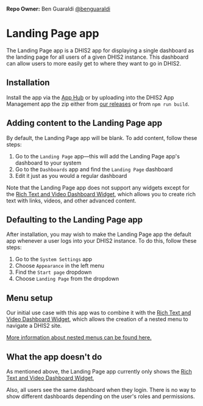 **Repo Owner:** Ben Guaraldi [@benguaraldi](https://github.com/benguaraldi)

# Landing Page app

The Landing Page app is a DHIS2 app for displaying a single dashboard as the landing page for all users of a given DHIS2 instance. This dashboard can allow users to more easily get to where they want to go in DHIS2.

## Installation

Install the app via the [App Hub](https://apps.dhis2.org/user/app/30a4b86f-882c-490a-b6e1-0d730bfa53ad) or by uploading into the DHIS2 App Management app the zip either from [our releases](https://github.com/pepfar-datim/landing-page-app/releases) or from `npm run build`.

## Adding content to the Landing Page app

By default, the Landing Page app will be blank. To add content, follow these steps:

1. Go to the `Landing Page` app—this will add the Landing Page app's dashboard to your system
2. Go to the `Dashboards` app and find the `Landing Page` dashboard
3. Edit it just as you would a regular dashboard

Note that the Landing Page app does not support any widgets except for the [Rich Text and Video Dashboard Widget](https://github.com/pepfar-datim/dashboard-information-widget/), which allows you to create rich text with links, videos, and other advanced content.

## Defaulting to the Landing Page app

After installation, you may wish to make the Landing Page app the default app whenever a user logs into your DHIS2 instance.  To do this, follow these steps:

1. Go to the `System Settings` app
2. Choose `Appearance` in the left menu
3. Find the `Start page` dropdown
4. Choose `Landing Page` from the dropdown

## Menu setup

Our initial use case with this app was to combine it with the [Rich Text and Video Dashboard Widget](https://github.com/pepfar-datim/dashboard-information-widget/), which allows the creation of a nested menu to navigate a DHIS2 site.

[More information about nested menus can be found here.](https://github.com/pepfar-datim/dashboard-information-widget/blob/main/docs/NestedMenu.md)

## What the app doesn't do

As mentioned above, the Landing Page app currently only shows the [Rich Text and Video Dashboard Widget](https://github.com/pepfar-datim/dashboard-information-widget/),

Also, all users see the same dashboard when they login. There is no way to show different dashboards depending on the user's roles and permissions.
